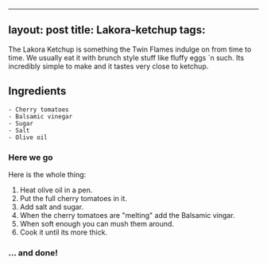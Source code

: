 
---
layout: post
title: Lakora-ketchup
tags:
---

The Lakora Ketchup is something the Twin Flames indulge on from time to time.
We usually eat it with brunch style stuff like fluffy eggs ´n such. Its incredibly
simple to make and it tastes very close to ketchup.


Ingredients
-------------
```
- Cherry tomatoes
- Balsamic vinegar
- Sugar
- Salt
- Olive oil
```

### Here we go

Here is the whole thing:

1. Heat olive oil in a pen.
2. Put the full cherry tomatoes in it.
3. Add salt and sugar.
4. When the cherry tomatoes are "melting" add the Balsamic vingar.
5. When soft enough you can mush them around.
6. Cook it until its more thick.

### ... and done!
